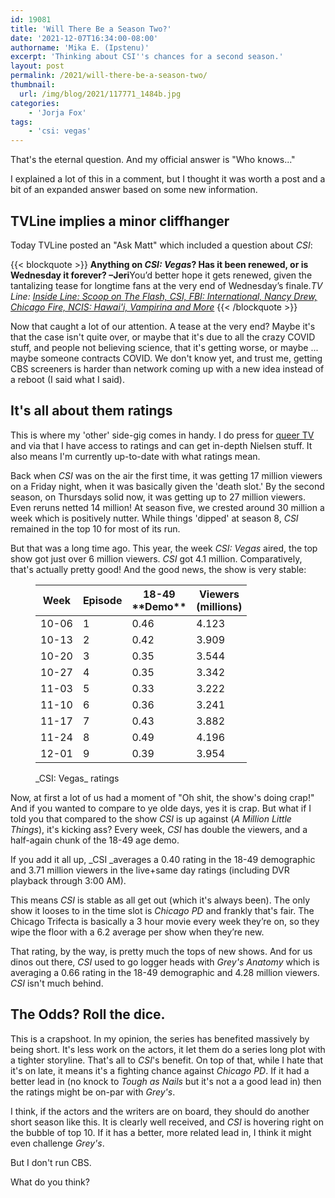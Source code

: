 ```yaml
---
id: 19081
title: 'Will There Be a Season Two?'
date: '2021-12-07T16:34:00-08:00'
authorname: 'Mika E. (Ipstenu)'
excerpt: 'Thinking about CSI''s chances for a second season.'
layout: post
permalink: /2021/will-there-be-a-season-two/
thumbnail:
  url: /img/blog/2021/117771_1484b.jpg
categories:
    - 'Jorja Fox'
tags:
    - 'csi: vegas'
---
```


That's the eternal question. And my official answer is "Who knows..."

I explained a lot of this in a comment, but I thought it was worth a post and a bit of an expanded answer based on some new information.

<h2 id="h-tvline-implies-a-minor-cliffhanger">TVLine implies a minor cliffhanger</h2>

Today TVLine posted an "Ask Matt" which included a question about _CSI_:

{{< blockquote >}}
**Anything on _CSI: Vegas_? Has it been renewed, or is Wednesday it forever? –Jeri**You’d better hope it gets renewed, given the tantalizing tease for longtime fans at the very end of Wednesday’s finale.<cite>TV Line: <a href="https://tvline.com/2021/12/06/chicago-fire-spoilers-brett-amelia-vampirina-no-season-4/">Inside Line: Scoop on _The Flash, CSI, FBI: International, Nancy Drew, Chicago Fire, NCIS: Hawai'i, Vampirina_ and More</a></cite>
{{< /blockquote >}}

Now that caught a lot of our attention. A tease at the very end? Maybe it's that the case isn't quite over, or maybe that it's due to all the crazy COVID stuff, and people not believing science, that it's getting worse, or maybe ... maybe someone contracts COVID. We don't know yet, and trust me, getting CBS screeners is harder than network coming up with a new idea instead of a reboot (I said what I said).

<h2 id="h-it-s-all-about-them-ratings">It's all about them ratings</h2>

This is where my 'other' side-gig comes in handy. I do press for <a href="https://lezwatchtv.com">queer TV</a> and via that I have access to ratings and can get in-depth Nielsen stuff. It also means I'm currently up-to-date with what ratings mean.

Back when _CSI_ was on the air the first time, it was getting 17 million viewers on a Friday night, when it was basically given the 'death slot.'  By the second season, on Thursdays solid now, it was getting up to 27 million viewers. Even reruns netted 14 million! At season five, we crested around 30 million a week which is positively nutter. While things 'dipped' at season 8, _CSI_ remained in the top 10 for most of its run.

But that was a long time ago. This year, the week _CSI: Vegas_ aired, the top show got just over 6 million viewers. _CSI_ got 4.1 million. Comparatively, that's actually pretty good! And the good news, the show is very stable:

<figure class="wp-block-table is-style-stripes"><table><thead><tr><th>Week</th><th>Episode</th><th>18-49<br>**Demo**</th><th>Viewers<br>(millions)</th></tr></thead><tbody><tr><td>10-06</td><td>1</td><td>0.46</td><td>4.123</td></tr><tr><td>10-13</td><td>2</td><td>0.42</td><td>3.909</td></tr><tr><td>10-20</td><td>3</td><td>0.35</td><td>3.544</td></tr><tr><td>10-27</td><td>4</td><td>0.35</td><td>3.342</td></tr><tr><td>11-03</td><td>5</td><td>0.33</td><td>3.222</td></tr><tr><td>11-10</td><td>6</td><td>0.36</td><td>3.241</td></tr><tr><td>11-17</td><td>7</td><td>0.43</td><td>3.882</td></tr><tr><td>11-24</td><td>8</td><td>0.49</td><td>4.196</td></tr><tr><td>12-01</td><td>9</td><td>0.39</td><td>3.954</td></tr></tbody></table><figcaption>_CSI: Vegas_ ratings</figcaption></figure>

Now, at first a lot of us had a moment of "Oh shit, the show's doing crap!" And if you wanted to compare to ye olde days, yes it is crap. But what if I told you that compared to the show _CSI_ is up against (_A Million Little Things_), it's kicking ass? Every week, _CSI_ has double the viewers, and a half-again chunk of the 18-49 age demo.

If you add it all up, _CSI _averages a 0.40 rating in the 18-49 demographic and 3.71 million viewers in the live+same day ratings (including DVR playback through 3:00 AM). 

This means _CSI_ is stable as all get out (which it's always been). The only show it looses to in the time slot is _Chicago PD_ and frankly that's fair. The Chicago Trifecta is basically a 3 hour movie every week they’re on, so they wipe the floor with a 6.2 average per show when they’re new.

That rating, by the way, is pretty much the tops of new shows. And for us dinos out there, _CSI_ used to go logger heads with _Grey's Anatomy_ which is averaging a 0.66 rating in the 18-49 demographic and 4.28 million viewers.  _CSI_ isn't much behind.

<h2 id="h-the-odds-roll-the-dice">The Odds? Roll the dice.</h2>

This is a crapshoot. In my opinion, the series has benefited massively by being short. It's less work on the actors, it let them do a series long plot with a tighter storyline. That's all to _CSI_'s benefit. On top of that, while I hate that it's on late, it means it's a fighting chance against _Chicago PD_. If it had a better lead in (no knock to _Tough as Nails_ but it's not a a good lead in) then the ratings might be on-par with _Grey's_.

I think, if the actors and the writers are on board, they should do another short season like this. It is clearly well received, and _CSI_ is hovering right on the bubble of top 10. If it has a better, more related lead in, I think it might even challenge _Grey's_.

But I don't run CBS.

What do you think?

